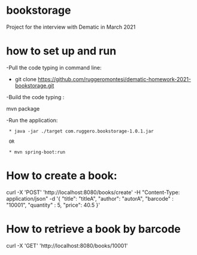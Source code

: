 # bookstorage
Project for the interview with Dematic in March 2021

# how to set up and run
-Pull the code typing in command line: 

 * git clone https://github.com/ruggeromontesi/dematic-homework-2021-bookstorage.git

-Build the code typing : 

mvn package

-Run the application: 

     * java -jar ./target com.ruggero.bookstorage-1.0.1.jar
     
     OR
     
     * mvn spring-boot:run

# How to create a book:
curl -X 'POST'  'http://localhost:8080/books/create' -H "Content-Type: application/json"   -d '{
 "title": "titleA",
 "author": "autorA",
 "barcode" : "10001",
 "quantity" : 5,
 "price": 40.5
 }'

 # How to retrieve a book by barcode
 curl -X 'GET' 'http://localhost:8080/books/10001'

 
